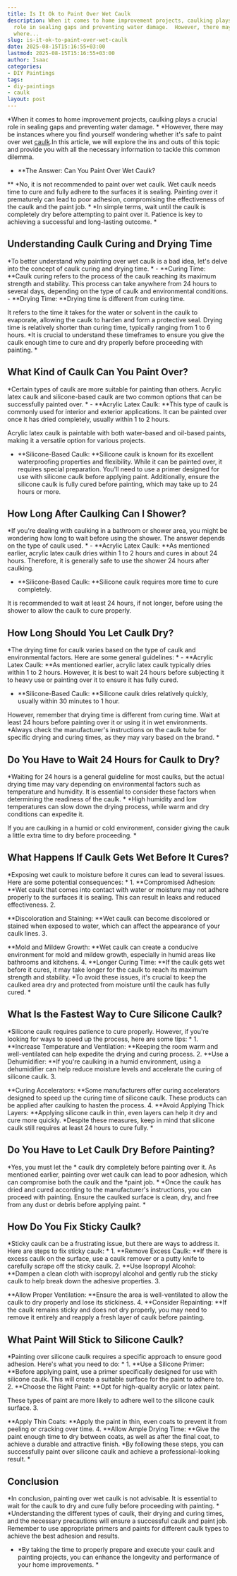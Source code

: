 ```yaml
---
title: Is It Ok to Paint Over Wet Caulk
description: When it comes to home improvement projects, caulking plays a crucial
  role in sealing gaps and preventing water damage.  However, there may be instances
  where...
slug: is-it-ok-to-paint-over-wet-caulk
date: 2025-08-15T15:16:55+03:00
lastmod: 2025-08-15T15:16:55+03:00
author: Isaac
categories:
- DIY Paintings
tags:
- diy-paintings
- caulk
layout: post
---
```

*When it comes to home improvement projects, caulking plays a crucial role in sealing gaps and preventing water damage. * *However, there may be instances where you find yourself wondering whether it's safe to paint over wet [caulk](https://pestpolicy.com/can-you-paint-over-caulk-without-primer/).In this article, we will explore the ins and outs of this topic and provide you with all the necessary information to tackle this common dilemma.

* **The Answer: Can You Paint Over Wet Caulk?

** *No, it is not recommended to paint over wet caulk. Wet caulk needs time to cure and fully adhere to the surfaces it is sealing. Painting over it prematurely can lead to poor adhesion, compromising the effectiveness of the caulk and the paint job. * *In simple terms, wait until the caulk is completely dry before attempting to paint over it. Patience is key to achieving a successful and long-lasting outcome. *

##  **Understanding Caulk Curing and Drying Time**

*To better understand why painting over wet caulk is a bad idea, let's delve into the concept of caulk curing and drying time. * - **Curing Time: **Caulk curing refers to the process of the caulk reaching its maximum strength and stability. This process can take anywhere from 24 hours to several days, depending on the type of caulk and environmental conditions. - **Drying Time: **Drying time is different from curing time.

It refers to the time it takes for the water or solvent in the caulk to evaporate, allowing the caulk to harden and form a protective seal. Drying time is relatively shorter than curing time, typically ranging from 1 to 6 hours. *It is crucial to understand these timeframes to ensure you give the caulk enough time to cure and dry properly before proceeding with painting. *

##  **What Kind of Caulk Can You Paint Over?**

*Certain types of caulk are more suitable for painting than others. Acrylic latex caulk and silicone-based caulk are two common options that can be successfully painted over. * - **Acrylic Latex Caulk: **This type of caulk is commonly used for interior and exterior applications. It can be painted over once it has dried completely, usually within 1 to 2 hours.

Acrylic latex caulk is paintable with both water-based and oil-based paints, making it a versatile option for various projects.

- **Silicone-Based Caulk: **Silicone caulk is known for its excellent waterproofing properties and flexibility. While it can be painted over, it requires special preparation. You'll need to use a primer designed for use with silicone caulk before applying paint. Additionally, ensure the silicone caulk is fully cured before painting, which may take up to 24 hours or more.

##  **How Long After Caulking Can I Shower?**

*If you're dealing with caulking in a bathroom or shower area, you might be wondering how long to wait before using the shower. The answer depends on the type of caulk used. * - **Acrylic Latex Caulk: **As mentioned earlier, acrylic latex caulk dries within 1 to 2 hours and cures in about 24 hours. Therefore, it is generally safe to use the shower 24 hours after caulking.

- **Silicone-Based Caulk: **Silicone caulk requires more time to cure completely.

It is recommended to wait at least 24 hours, if not longer, before using the shower to allow the caulk to cure properly.

##  **How Long Should You Let Caulk Dry?**

*The drying time for caulk varies based on the type of caulk and environmental factors. Here are some general guidelines: * - **Acrylic Latex Caulk: **As mentioned earlier, acrylic latex caulk typically dries within 1 to 2 hours. However, it is best to wait 24 hours before subjecting it to heavy use or painting over it to ensure it has fully cured.

- **Silicone-Based Caulk: **Silicone caulk dries relatively quickly, usually within 30 minutes to 1 hour.

However, remember that drying time is different from curing time. Wait at least 24 hours before painting over it or using it in wet environments. *Always check the manufacturer's instructions on the caulk tube for specific drying and curing times, as they may vary based on the brand. *

##  **Do You Have to Wait 24 Hours for Caulk to Dry?**

*Waiting for 24 hours is a general guideline for most caulks, but the actual drying time may vary depending on environmental factors such as temperature and humidity. It is essential to consider these factors when determining the readiness of the caulk. * *High humidity and low temperatures can slow down the drying process, while warm and dry conditions can expedite it.

If you are caulking in a humid or cold environment, consider giving the caulk a little extra time to dry before proceeding. *

##  **What Happens If Caulk Gets Wet Before It Cures?**

*Exposing wet caulk to moisture before it cures can lead to several issues. Here are some potential consequences: * 1. **Compromised Adhesion: **Wet caulk that comes into contact with water or moisture may not adhere properly to the surfaces it is sealing. This can result in leaks and reduced effectiveness. 2.

**Discoloration and Staining: **Wet caulk can become discolored or stained when exposed to water, which can affect the appearance of your caulk lines. 3.

**Mold and Mildew Growth: **Wet caulk can create a conducive environment for mold and mildew growth, especially in humid areas like bathrooms and kitchens. 4. **Longer Curing Time: **If the caulk gets wet before it cures, it may take longer for the caulk to reach its maximum strength and stability. *To avoid these issues, it's crucial to keep the caulked area dry and protected from moisture until the caulk has fully cured. *

##  **What Is the Fastest Way to Cure Silicone Caulk?**

*Silicone caulk requires patience to cure properly. However, if you're looking for ways to speed up the process, here are some tips: * 1. **Increase Temperature and Ventilation: **Keeping the room warm and well-ventilated can help expedite the drying and curing process. 2. **Use a Dehumidifier: **If you're caulking in a humid environment, using a dehumidifier can help reduce moisture levels and accelerate the curing of silicone caulk. 3.

**Curing Accelerators: **Some manufacturers offer curing accelerators designed to speed up the curing time of silicone caulk. These products can be applied after caulking to hasten the process. 4. **Avoid Applying Thick Layers: **Applying silicone caulk in thin, even layers can help it dry and cure more quickly. *Despite these measures, keep in mind that silicone caulk still requires at least 24 hours to cure fully. *

##  **Do You Have to Let Caulk Dry Before Painting?**

*Yes, you must let the * caulk dry completely before painting over it. As mentioned earlier, painting over wet caulk can lead to poor adhesion, which can compromise both the caulk and the *paint job. * *Once the caulk has dried and cured according to the manufacturer's instructions, you can proceed with painting. Ensure the caulked surface is clean, dry, and free from any dust or debris before applying paint. *

##  **How Do You Fix Sticky Caulk?**

*Sticky caulk can be a frustrating issue, but there are ways to address it. Here are steps to fix sticky caulk: * 1. **Remove Excess Caulk: **If there is excess caulk on the surface, use a caulk remover or a putty knife to carefully scrape off the sticky caulk. 2. **Use Isopropyl Alcohol: **Dampen a clean cloth with isopropyl alcohol and gently rub the sticky caulk to help break down the adhesive properties. 3.

**Allow Proper Ventilation: **Ensure the area is well-ventilated to allow the caulk to dry properly and lose its stickiness. 4. **Consider Repainting: **If the caulk remains sticky and does not dry properly, you may need to remove it entirely and reapply a fresh layer of caulk before painting.

##  **What Paint Will Stick to Silicone Caulk?**

*Painting over silicone caulk requires a specific approach to ensure good adhesion. Here's what you need to do: * 1. **Use a Silicone Primer: **Before applying paint, use a primer specifically designed for use with silicone caulk. This will create a suitable surface for the paint to adhere to. 2. **Choose the Right Paint: **Opt for high-quality acrylic or latex paint.

These types of paint are more likely to adhere well to the silicone caulk surface. 3.

**Apply Thin Coats: **Apply the paint in thin, even coats to prevent it from peeling or cracking over time. 4. **Allow Ample Drying Time: **Give the paint enough time to dry between coats, as well as after the final coat, to achieve a durable and attractive finish. *By following these steps, you can successfully paint over silicone caulk and achieve a professional-looking result. *

##  **Conclusion**

*In conclusion, painting over wet caulk is not advisable. It is essential to wait for the caulk to dry and cure fully before proceeding with painting. * *Understanding the different types of caulk, their drying and curing times, and the necessary precautions will ensure a successful caulk and paint job. Remember to use appropriate primers and paints for different caulk types to achieve the best adhesion and results.

* *By taking the time to properly prepare and execute your caulk and painting projects, you can enhance the longevity and performance of your home improvements. *
